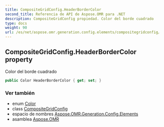```yaml
---
title: CompositeGridConfig.HeaderBorderColor
second_title: Referencia de API de Aspose.OMR para .NET
description: CompositeGridConfig propiedad. Color del borde cuadrado
type: docs
weight: 90
url: /es/net/aspose.omr.generation.config.elements/compositegridconfig/headerbordercolor/
---
```

## CompositeGridConfig.HeaderBorderColor property

Color del borde cuadrado

```csharp
public Color HeaderBorderColor { get; set; }
```

### Ver también

* enum [Color](../../../aspose.omr.generation/color/)
* class [CompositeGridConfig](../)
* espacio de nombres [Aspose.OMR.Generation.Config.Elements](../../compositegridconfig/)
* asamblea [Aspose.OMR](../../../)


